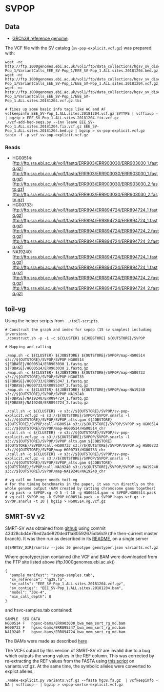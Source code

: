 # SVPOP

## Data

- [GRCh38 reference genome](http://hgdownload.soe.ucsc.edu/goldenPath/hg38/bigZips/hg38.fa.gz).

The VCF file with the SV catalog (`sv-pop-explicit.vcf.gz`) was prepared with:

```
wget -nc http://ftp.1000genomes.ebi.ac.uk/vol1/ftp/data_collections/hgsv_sv_discovery/working/20181025_EEE_SV-Pop_1/VariantCalls_EEE_SV-Pop_1/EEE_SV-Pop_1.ALL.sites.20181204.bed.gz
wget -nc http://ftp.1000genomes.ebi.ac.uk/vol1/ftp/data_collections/hgsv_sv_discovery/working/20181025_EEE_SV-Pop_1/VariantCalls_EEE_SV-Pop_1/EEE_SV-Pop_1.ALL.sites.20181204.vcf.gz
wget -nc http://ftp.1000genomes.ebi.ac.uk/vol1/ftp/data_collections/hgsv_sv_discovery/working/20181025_EEE_SV-Pop_1/VariantCalls_EEE_SV-Pop_1/EEE_SV-Pop_1.ALL.sites.20181204.vcf.gz.tbi

# fixes up some basic info tags like AC and AF
vcfkeepinfo EEE_SV-Pop_1.ALL.sites.20181204.vcf.gz SVTYPE | vcffixup - | bgzip > EEE_SV-Pop_1.ALL.sites.20181204.fix.vcf.gz
./vcf-add-bed-seqs.py --inv leave EEE_SV-Pop_1.ALL.sites.20181204.fix.vcf.gz EEE_SV-Pop_1.ALL.sites.20181204.bed.gz | bgzip > sv-pop-explicit.vcf.gz
tabix -f -p vcf sv-pop-explicit.vcf.gz
```

### Reads

- HG00514: [ftp://ftp.sra.ebi.ac.uk/vol1/fastq/ERR903/ERR903030/ERR903030_1.fastq.gz](ftp://ftp.sra.ebi.ac.uk/vol1/fastq/ERR903/ERR903030/ERR903030_1.fastq.gz) [ftp://ftp.sra.ebi.ac.uk/vol1/fastq/ERR903/ERR903030/ERR903030_2.fastq.gz](ftp://ftp.sra.ebi.ac.uk/vol1/fastq/ERR903/ERR903030/ERR903030_2.fastq.gz)
- HG00733: [ftp://ftp.sra.ebi.ac.uk/vol1/fastq/ERR894/ERR894724/ERR894724_1.fastq.gz](ftp://ftp.sra.ebi.ac.uk/vol1/fastq/ERR894/ERR894724/ERR894724_1.fastq.gz) [ftp://ftp.sra.ebi.ac.uk/vol1/fastq/ERR894/ERR894724/ERR894724_2.fastq.gz](ftp://ftp.sra.ebi.ac.uk/vol1/fastq/ERR894/ERR894724/ERR894724_2.fastq.gz)
- NA19240: [ftp://ftp.sra.ebi.ac.uk/vol1/fastq/ERR894/ERR894724/ERR894724_1.fastq.gz](ftp://ftp.sra.ebi.ac.uk/vol1/fastq/ERR894/ERR894724/ERR894724_1.fastq.gz) [ftp://ftp.sra.ebi.ac.uk/vol1/fastq/ERR894/ERR894724/ERR894724_2.fastq.gz](ftp://ftp.sra.ebi.ac.uk/vol1/fastq/ERR894/ERR894724/ERR894724_2.fastq.gz)


## toil-vg

Using the helper scripts from `../toil-scripts`.

```
# Construct the graph and index for svpop (15 sv samples) including inversions
./construct.sh -p -i -c ${CLUSTER} ${JOBSTORE} ${OUTSTORE}/SVPOP

# Mapping and calling

./map.sh -c ${CLUSTER} ${JOBSTORE} ${OUTSTORE}/SVPOP/map-HG00514 s3://${OUTSTORE}/SVPOP/SVPOP HG00514 ${FQBASE}/HG00514/ERR903030_1.fastq.gz ${FQBASE}/HG00514/ERR903030_2.fastq.gz 
./map.sh -c ${CLUSTER} ${JOBSTORE} ${OUTSTORE}/SVPOP/map-HG00733 s3://${OUTSTORE}/SVPOP/SVPOP HG00733 ${FQBASE}/HG00733/ERR895347_1.fastq.gz ${FQBASE}/HG00733/ERR895347_2.fastq.gz
./map.sh -c ${CLUSTER} ${JOBSTORE} ${OUTSTORE}/SVPOP/map-NA19240 s3://${OUTSTORE}/SVPOP/SVPOP NA19240 ${FQBASE}/NA19240/ERR894724_1.fastq.gz ${FQBASE}/NA19240/ERR894724_2.fastq.gz

./call.sh -c ${CLUSTER} -v s3://${OUTSTORE}/SVPOP/sv-pop-explicit.vcf.gz -s s3://${OUTSTORE}/SVPOP/SVPOP.snarls -l s3://${OUTSTORE}/SVPOP/SVPOP_alts.gam ${JOBSTORE} ${OUTSTORE}/SVPOP/call-HG00514 s3://${OUTSTORE}/SVPOP/SVPOP.xg HG00514 s3://${OUTSTORE}/SVPOP/map-HG00514/HG00514_chr
./call.sh -c ${CLUSTER} -v s3://${OUTSTORE}/SVPOP/sv-pop-explicit.vcf.gz -s s3://${OUTSTORE}/SVPOP/SVPOP.snarls -l s3://${OUTSTORE}/SVPOP/SVPOP_alts.gam ${JOBSTORE} ${OUTSTORE}/SVPOP/call-HG00733 s3://${OUTSTORE}/SVPOP/SVPOP.xg HG00733 s3://${OUTSTORE}/SVPOP/map-HG00733/HG00733_chr
./call.sh -c ${CLUSTER} -v s3://${OUTSTORE}/SVPOP/sv-pop-explicit.vcf.gz -s s3://${OUTSTORE}/SVPOP/SVPOP.snarls -l s3://${OUTSTORE}/SVPOP/SVPOP_alts.gam ${JOBSTORE} ${OUTSTORE}/SVPOP/call-NA19240 s3://${OUTSTORE}/SVPOP/SVPOP.xg NA19240 s3://${OUTSTORE}/SVPOP/map-NA19240/NA19240_chr

# vg call no longer needs toil-vg
# for the timing benchmarks in the paper, it was run directly on the whole genome output (GAM created by catting chromosome gams together)
# vg pack -x SVPOP.xg -Q 5 -t 10 -g HG00514.gam -o SVPOP.HG00514.pack
# vg call SVPOP.xg -k SVPOP.HG00514.pack -v SVPOP.haps.vcf.gz -r SVPOP.snarls -t 10 | bgzip > HG00514.vg.vcf.gz
```

## SMRT-SV v2

SMRT-SV was obtained from [github](https://github.com/EichlerLab/smrtsv2) using commit 43d28cbd4e76ed2a4e820ded11a80592675db6c9 (the then-current master branch).
It was then run as described in its [README](https://github.com/EichlerLab/smrtsv2/blob/master/GENOTYPE.md), on a single server
```
${SMRTSV_DIR}/smrtsv --jobs 30 genotype genotyper.json variants.vcf.gz

```
Where genotyper.json contained (the VCF and BAM were downloaded from the FTP site listed above (ftp.1000genomes.ebi.ac.uk))
```
{
  "sample_manifest": "svpop-samples.tab",
  "sv_reference": "hg38.fa",
  "sv_calls": "EEE_SV-Pop_1.ALL.sites.20181204.vcf.gz",
  "sv_contigs": "EEE_SV-Pop_1.ALL.sites.20181204.bam",
  "model": "30x-4",
  "min_call_depth": 8
}

```
and hsvc-samples.tab contained:
```
SAMPLE	SEX	DATA
HG00514	F	hgsvc-bams/ERR903030_bwa_mem_sort_rg_md.bam
HG00733	F	hgsvc-bams/ERR895347_bwa_mem_sort_rg_md.bam
NA19240	F	hgsvc-bams/ERR894724_bwa_mem_sort_rg_md.bam
```

The BAMs were made as described [here](https://github.com/vgteam/sv-genotyping-paper/tree/master/human/hgsvc)

The VCFs output by this version of SMRT-SV v2 are invalid due to a bug which outputs the wrong values in the REF column.  This was corrected by re-extracting the REF values from the FASTA using [this script](https://github.com/vgteam/sv-genotyping-paper/blob/master/human/chmpd/make-explicit.py) on variants.vcf.gz.  At the same time, the symbolic alleles were converted to explict alleles.  

```
./make-explicit.py variants.vcf.gz --fasta hg38.fa.gz  | vcfkeepinfo - NA | vcffixup - | bgzip > svpop-smrtsv-explicit.vcf.gz
```
